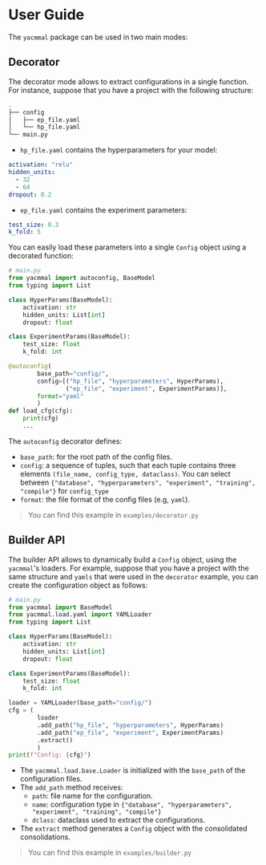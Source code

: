 # User Guide

The `yacmmal` package can be used in two main modes:

## Decorator

The decorator mode allows to extract configurations in a single function. For instance, suppose that you have a project with the following structure:

```sh
.
├── config
│   ├── ep_file.yaml
│   └── hp_file.yaml
└── main.py
```

* `hp_file.yaml` contains the hyperparameters for your model:

```yaml
activation: "relu"
hidden_units:
  - 32
  - 64
dropout: 0.2
```

* `ep_file.yaml` contains the experiment parameters:

```yaml
test_size: 0.3
k_fold: 5
```

You can easily load these parameters into a single `Config` object using a decorated function:

```python
# main.py
from yacmmal import autoconfig, BaseModel
from typing import List

class HyperParams(BaseModel):
    activation: str
    hidden_units: List[int]
    dropout: float

class ExperimentParams(BaseModel):
    test_size: float
    k_fold: int

@autoconfig(
        base_path="config/",
        config=[("hp_file", "hyperparameters", HyperParams),
                ("ep_file", "experiment", ExperimentParams)],
        format="yaml"
        )
def load_cfg(cfg):
    print(cfg)
    ...
```

The `autoconfig` decorator defines:

* `base_path`: for the root path of the config files.
* `config`: a sequence of tuples, such that each tuple contains three elements `(file_name, config_type, dataclass)`. You can select between `{"database", "hyperparameters", "experiment", "training", "compile"}` for `config_type`
* `format`: the file format of the config files (e.g, `yaml`).

> You can find this example in `examples/decorator.py`

## Builder API

The builder API allows to dynamically build a `Config` object, using the `yacmmal`'s loaders. For example, suppose that you have a project with the same structure and `yamls` that were used in the `decorator` example, you can create the configuration object as follows:

```python
# main.py
from yacmmal import BaseModel
from yacmmal.load.yaml import YAMLLoader
from typing import List

class HyperParams(BaseModel):
    activation: str
    hidden_units: List[int]
    dropout: float

class ExperimentParams(BaseModel):
    test_size: float
    k_fold: int

loader = YAMLLoader(base_path="config/")
cfg = (
        loader
        .add_path("hp_file", "hyperparameters", HyperParams)
        .add_path("ep_file", "experiment", ExperimentParams)
        .extract()
        )
print(f"Config: {cfg}")

```

* The `yacmmal.load.base.Loader` is initialized with the `base_path` of the configuration files.
* The `add_path` method receives:
    * `path`: file name for the configuration.
    * `name`: configuration type in `{"database", "hyperparameters", "experiment", "training", "compile"}`
    * `dclass`: dataclass used to extract the configurations.
* The `extract` method generates a `Config` object with the consolidated consolidations.

> You can find this example in `examples/builder.py`
